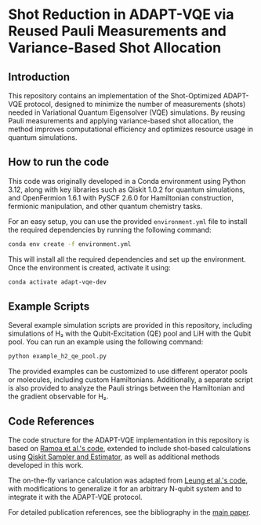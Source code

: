 # Shot Reduction in ADAPT-VQE via Reused Pauli Measurements and Variance-Based Shot Allocation

## Introduction
This repository contains an implementation of the Shot-Optimized ADAPT-VQE protocol, designed to minimize the number of measurements (shots) needed in Variational Quantum Eigensolver (VQE) simulations. By reusing Pauli measurements and applying variance-based shot allocation, the method improves computational efficiency and optimizes resource usage in quantum simulations.

## How to run the code
This code was originally developed in a Conda environment using Python 3.12, along with key libraries such as Qiskit 1.0.2 for quantum simulations, and OpenFermion 1.6.1 with PySCF 2.6.0 for Hamiltonian construction, fermionic manipulation, and other quantum chemistry tasks.

For an easy setup, you can use the provided `environment.yml` file to install the required dependencies by running the following command:

```bash
conda env create -f environment.yml
```
This will install all the required dependencies and set up the environment. Once the environment is created, activate it using:

```bash
conda activate adapt-vqe-dev
```


## Example Scripts

Several example simulation scripts are provided in this repository, including simulations of H₂ with the Qubit-Excitation (QE) pool and LiH with the Qubit pool. You can run an example using the following command:

```bash
python example_h2_qe_pool.py
```
The provided examples can be customized to use different operator pools or molecules, including custom Hamiltonians. Additionally, a separate script is also provided to analyze the Pauli strings between the Hamiltonian and the gradient observable for H₂.

## Code References

The code structure for the ADAPT-VQE implementation in this repository is based on [Ramoa et al.'s code](https://github.com/mafaldaramoa/ceo-adapt-vqe), extended to include shot-based calculations using [Qiskit Sampler and Estimator](https://github.com/Qiskit/qiskit), as well as additional methods developed in this work.

The on-the-fly variance calculation was adapted from [Leung et al.'s code](https://github.com/LeungSamWai/OptimizingMeasurement), with modifications to generalize it for an arbitrary N-qubit system and to integrate it with the ADAPT-VQE protocol.

For detailed publication references, see the bibliography in the [main paper](https://#).
